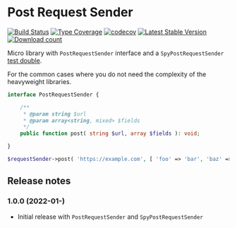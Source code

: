 # Post Request Sender

[![Build Status](https://img.shields.io/github/workflow/status/JeroenDeDauw/PostRequestSender/CI)](https://github.com/JeroenDeDauw/PostRequestSender/actions?query=workflow%3ACI)
[![Type Coverage](https://shepherd.dev/github/JeroenDeDauw/PostRequestSender/coverage.svg)](https://shepherd.dev/github/JeroenDeDauw/PostRequestSender)
[![codecov](https://codecov.io/gh/JeroenDeDauw/PostRequestSender/branch/master/graph/badge.svg?token=GnOG3FF16Z)](https://codecov.io/gh/JeroenDeDauw/PostRequestSender)
[![Latest Stable Version](https://poser.pugx.org/jeroen/post-request-sender/version.png)](https://packagist.org/packages/jeroen/post-request-sender)
[![Download count](https://poser.pugx.org/jeroen/post-request-sender/d/total.png)](https://packagist.org/packages/jeroen/post-request-sender)

Micro library with `PostRequestSender` interface and a `SpyPostRequestSender` [test double][doubles].

For the common cases where you do not need the complexity of the heavyweight libraries. 

```php
interface PostRequestSender {

	/**
	 * @param string $url
	 * @param array<string, mixed> $fields
	 */
	public function post( string $url, array $fields ): void;

}
```

```php
$requestSender->post( 'https://example.com', [ 'foo' => 'bar', 'baz' => 42 ] );
```

## Release notes

### 1.0.0 (2022-01-)

* Initial release with `PostRequestSender` and `SpyPostRequestSender`

[doubles]: https://en.wikipedia.org/wiki/Test_double

